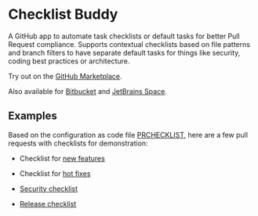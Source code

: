 # Checklist Buddy

A GitHub app to automate task checklists or default tasks for better Pull Request compliance. Supports contextual checklists based on file patterns and branch filters to have separate default tasks for things like security, coding best practices or architecture.

Try out on the [GitHub Marketplace](https://github.com/marketplace/pull-request-checklist-buddy).

Also available for [Bitbucket](https://marketplace.atlassian.com/apps/1225571/pull-request-checklist-buddy-for-bitbucket?hosting=cloud&tab=overview) and [JetBrains Space](https://plugins.jetbrains.com/plugin/20330-checklist-buddy-for-space).

## Examples
Based on the configuration as code file [PRCHECKLIST](https://github.com/mibexsoftware/checklist-buddy-demo/blob/main/PRCHECKLIST), here are a few pull requests with checklists for demonstration:

- Checklist for [new features](https://github.com/mibexsoftware/checklist-buddy-demo/pull/14)

- Checklist for [hot fixes](https://github.com/mibexsoftware/checklist-buddy-demo/pull/4)

- [Security checklist](https://github.com/mibexsoftware/checklist-buddy-demo/pull/8)

- [Release checklist](https://github.com/mibexsoftware/checklist-buddy-demo/pull/11)

